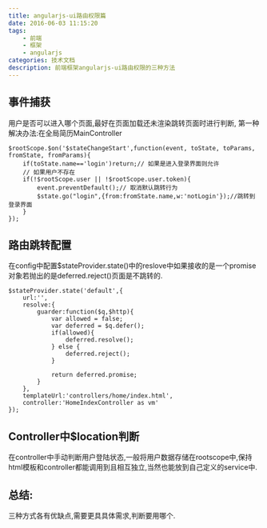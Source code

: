 ```yaml
---
title: angularjs-ui路由权限篇
date: 2016-06-03 11:15:20
tags:
    - 前端
    - 框架
    - angularjs
categories: 技术文档
description: 前端框架angularjs-ui路由权限的三种方法 
---
```


## 事件捕获

用户是否可以进入哪个页面,最好在页面加载还未渲染跳转页面时进行判断,
第一种解决办法:在全局简历MainController

```
$rootScope.$on('$stateChangeStart',function(event, toState, toParams, fromState, fromParams){
    if(toState.name=='login')return;// 如果是进入登录界面则允许
    // 如果用户不存在
    if(!$rootScope.user || !$rootScope.user.token){
        event.preventDefault();// 取消默认跳转行为
        $state.go("login",{from:fromState.name,w:'notLogin'});//跳转到登录界面
    }
});
```

## 路由跳转配置

在config中配置$stateProvider.state()中的reslove中如果接收的是一个promise对象若抛出的是deferred.reject()页面是不跳转的.

```
$stateProvider.state('default',{
    url:'',
    resolve:{
        guarder:function($q,$http){
            var allowed = false;
            var deferred = $q.defer();
            if(allowed){
                deferred.resolve();
            } else {
                deferred.reject();
            }

            return deferred.promise;
        }
    },
    templateUrl:'controllers/home/index.html',
    controller:'HomeIndexController as vm'
});
```

## Controller中$location判断

在controller中手动判断用户登陆状态,一般将用户数据存储在rootscope中,保持html模板和controller都能调用到且相互独立,当然也能放到自己定义的service中.

## 总结:

三种方式各有优缺点,需要更具具体需求,判断要用哪个.
